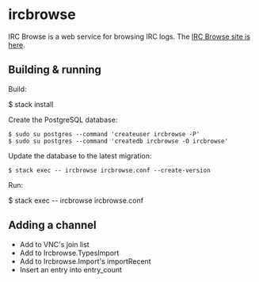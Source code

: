# ircbrowse

IRC Browse is a web service for browsing IRC logs. The [IRC Browse site is here](http://ircbrowse.net/).

## Building & running

Build:

   $ stack install

Create the PostgreSQL database:

    $ sudo su postgres --command 'createuser ircbrowse -P'
    $ sudo su postgres --command 'createdb ircbrowse -O ircbrowse'

Update the database to the latest migration:

    $ stack exec -- ircbrowse ircbrowse.conf --create-version

Run:

   $ stack exec -- ircbrowse ircbrowse.conf

## Adding a channel

* Add to VNC's join list
* Add to Ircbrowse.TypesImport
* Add to Ircbrowse.Import's importRecent
* Insert an entry into entry_count
